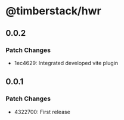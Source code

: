 # @timberstack/hwr

## 0.0.2

### Patch Changes

- 1ec4629: Integrated developed vite plugin

## 0.0.1

### Patch Changes

- 4322700: First release
